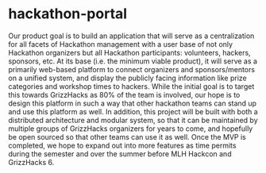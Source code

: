 # hackathon-portal

Our product goal is to build an application that will serve as a centralization for all facets of Hackathon management with a user base of not only Hackathon organizers but all Hackathon participants: volunteers, hackers, sponsors, etc. At its base (i.e. the minimum viable product), it will serve as a primarily web-based platform to connect organizers and sponsors/mentors on a unified system, and display the publicly facing information like prize categories and workshop times to hackers. While the initial goal is to target this towards GrizzHacks as 80% of the team is involved, our hope is to design this platform in such a way that other hackathon teams can stand up and use this platform as well. In addition, this project will be built with both a distributed architecture and modular system, so that it can be maintained by multiple groups of GrizzHacks organizers for years to come, and hopefully be open sourced so that other teams can use it as well. Once the MVP is completed, we hope to expand out into more features as time permits during the semester and over the summer before MLH Hackcon and GrizzHacks 6.
